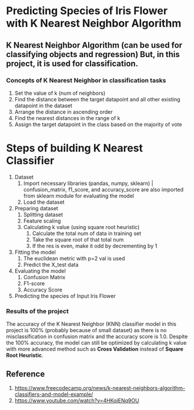 # Predicting Species of Iris Flower with K Nearest Neighbor Algorithm

## K Nearest Neighbor Algorithm (can be used for classifying objects and regression) But, in this project, it is used for classification.

### Concepts of K Nearest Neighbor in classification tasks
1. Set the value of k (num of neighbors)
2. Find the distance between the target datapoint and all other existing datapoint in the dataset
3. Arrange the distance in ascending order
4. Find the nearest distances in the range of k
5. Assign the target datapoint in the class based on the majority of vote 

# Steps of building K Nearest Classifier 
1. Dataset
   1. Import necessary libraries (pandas, numpy, sklearn) | confusion_matrix, f1_score, and accuracy_score are also imported from sklearn module for evaluating the model
   2. Load the dataset
2. Preparing dataset
   1. Splitting dataset
   2. Feature scaling
   3. Calculating k value (using square root heuristic)
      1. Calculate the total num of data in training set
      2. Take the square root of that total num
      3. If the res is even, make it odd by decrementing by 1
3. Fitting the model
   1. The euclidean metric with p=2 val is used
   2. Predict the X_test data
4. Evaluating the model
   1. Confusion Matrix
   2. F1-score
   3. Accuracy Score
5. Predicting the species of Input Iris Flower
   
### Results of the project
The accuracy of the K Nearest Neighbor (KNN) classifier model in this project is 100% (probably because of small dataset) as there is no misclassification in confusion matrix and the accuracy score is 1.0. Despite the 100% accuracy, the model can still be optimized by calculating k value with more advanced method such as **Cross Validation** instead of **Square Root Heuristic**.

## Reference
1. https://www.freecodecamp.org/news/k-nearest-neighbors-algorithm-classifiers-and-model-example/
2. https://www.youtube.com/watch?v=4HKqjENq9OU